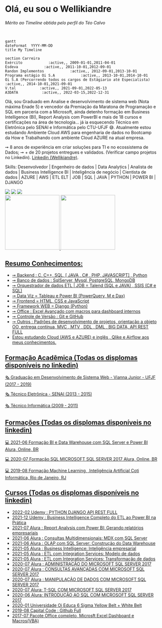 # Olá, eu sou o Wellikiandre
###### Mérito ao Timeline obtida pelo perfil do Téo Calvo 
```mermaid

gantt
dateFormat  YYYY-MM-DD
title My Timeline

section Carreira
Exército            :active,, 2009-01-01,2011-04-01
Esdeva            :active,, 2011-10-01,2012-09-01
Randon Implementos            :active,, 2012-09-01,2013-10-01
Programa estágio Oi S.A            :active,, 2013-10-01,2014-10-01
Oi S.A (Percorrendo todos os cargos de Estágiario até Especialista)            :active,, 2014-10-01,2021-09-01
V.tal           :active,, 2021-09-01,2022-05-13
A3DATA           :active,, 2022-03-15,2022-12-31

```

Olá, sou Graduado em Analise e desenvolvimento de sistema web (Nota máxima Enade 5) e 
vencedor da Premiação da Maratona de Programação e SQL em parceria com a Microsoft, ainda detenho formação em Business Intelligence (BI), Report Analysis com PowerBI e mais de 18 cursos e certificações na área de tecnologia... já ia esquecendo Técnico em Eletrônica pelo SENAI e Informática pelo CTU-UFJF 😅.
 Atualmente estou estudando Ambiente Cloud AWS para engenharia de dados no Bootcamp da How e Trabalhando com ambiente Cloud AZURE na atual empresa.

➙ 8 anos de experiência em criar soluções para TI e no ecossistema de Dados;
➙ + de 20 projetos entregues e validados. (Verificar campo projetos no Linkedin).
[Linkedin (Wellikiandre)](https://www.linkedin.com/in/wellikiandre/).


Skills: Desenvolvedor | Engenheiro de dados | Data Analytics | Analista de dados | Business Intelligence BI | Inteligência de negócio | Cientista de dados | AZURE | AWS | ETL ELT | JOB | SQL | JAVA | PYTHON | POWER BI | DJANGO


<div> 
  <a href="https://www.linkedin.com/in/wellikiandre/" target="_blank"><img src="https://img.shields.io/badge/-LinkedIn-%230077B5?style=for-the-badge&logo=linkedin&logoColor=white" target="_blank"></a> 
  <a href="https://linktr.ee/wellikiandre" target="_blank"><img src="https://img.shields.io/badge/LinkTree-FF0000?style=for-the-badge&logo=Linktree&logoColor=white" target="_blank"></a>
  <a href="https://docs.google.com/document/d/1mX-EtqGDNQxiE8f8kMF0eon6iOelTQTK/edit?usp=sharing&ouid=116609682125162317803&rtpof=true&sd=true" target="_blank"><img src="https://img.shields.io/badge/Curriculum-FF0000?style=for-the-badge&logo=Linktree&logoColor=green" target="_blank"></a>
</div>

<div>
  <a href="https://github.com/Wellikiandre">
  <img height="180em" src="https://github-readme-stats.vercel.app/api?username=Wellikiandre&show_icons=true&theme=dark&include_all_commits=true&count_private=true"/>
  <img height="180em" src="https://github-readme-stats.vercel.app/api/top-langs/?username=Wellikiandre&layout=compact&langs_count=16&theme=dark"/>
</div>

## Resumo Conhecimentos:
* ➙ Backend : C, C++, SQL, [ JAVA , C# , PHP, JAVASCRIPT] , Python
* ➙ Banco de dados : SqlServer, Mysql, PostgreSQL, MongoDB
* ➙ Orquestrador de dados ETL | JOB = Talend (SQL e JAVA) , SSIS (C# e SQL)
* ➙ Data Viz = Tableau e Power BI (PowerQuery, M e Dax)
* ➙ Frontend = HTML, CSS e JavaScript 
* ➙ Framework WEB = Django (Python)
* ➙ Office : Excel Avançado com macros para dashboard internos
* ➙ Controle de Versão : Git e GitHub
* ➙ Outros : Padrões de desenvolvimento de projetos, orientação a objeto OO, entrega contínua, MVC , MTV , DDL , DML , BIG DATA, API REST FULL
* Estou estudando Cloud (AWS e AZURE) e inglês , Qlike e Airflow aos meus conhecimentos.

## Formação Acadêmica (Todas os displomas disponíveis no linkedin)

:newspaper_roll: Graduação em Desenvolvimento de Sistema Web - Vianna Junior - UFJF (2017 - 2019)

:newspaper_roll: Técnico Eletrônica - SENAI (2013 - 2015)

:newspaper_roll: Técnico Informática (2009 - 2011)

## Formações (Todas os displomas disponíveis no linkedin)

:computer: 2021-06 Formação BI e Data Warehouse com SQL Server e Power BI Alura, Online, BR

:computer: 2020-07 Formação SQL MICROSOFT SQL SERVER 2017 Alura, Online, BR

:computer: 2019-08 Formação Machine Learning, ,Inteligência Artificial Coti Informática, Rio de Janeiro, RJ

## Cursos (Todas os displomas disponíveis no linkedin)
* 2022-02		 Udemy : PYTHON DJANGO API REST FULL
* 2021-12    Udemy : Business Intelligence Completo do ETL ao Power BI na Prática
* 2021-07    Alura : Report Analysis com Power BI: Gerando relatórios empresariais
* 2021-06    Alura : Consultas Multidimensionais: MDX com SQL Server
* 2021-06    Alura : OLAP com SQL Server: Construção do Data Warehouse
* 2021-05    Alura : Business Intelligence: Inteligência empresarial
* 2021-05    Alura : ETL com Integration Services: Modelo de dados
* 2021-05    Alura : ETL com Integration Services: Transformação de dados
* 2020-07    Alura : ADMINISTRAÇÃO DO MICROSOFT SQL SERVER 2017
* 2020-07    Alura : CONSULTAS AVANÇADAS COM MICROSOFT SQL SERVER 2017
* 2020-07    Alura : MANIPULAÇÃO DE DADOS COM MICROSOFT SQL SERVER 2017
* 2020-07    Alura: T-SQL COM MICROSOFT SQL SERVER 2017
* 2020-06    Alura: INTRODUÇÃO AO SQL COM MICROSOFT SQL SERVER 2017
* 2020-01    Universidade Oi Educa 6 Sigma Yellow Belt + White Belt
* 2019-08    Capital Code : Github Full
* 2017-07    Pacote Office completo, Microsft Excel Dashboard e Macros(VBA)







